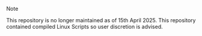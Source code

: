 
> [!NOTE]
>
> This repository is no longer maintained as of 15th April 2025.
> This repository contained compiled Linux Scripts so user discretion is advised.
>
>
 
